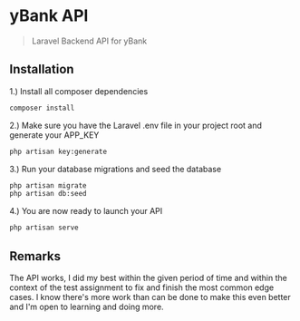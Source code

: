 # yBank API
> Laravel Backend API for yBank

## Installation
1.) Install all composer dependencies
```bash
composer install
```
2.) Make sure you have the Laravel .env file in your project root and generate your APP_KEY
```bash
php artisan key:generate
```
3.) Run your database migrations and seed the database
```bash
php artisan migrate
php artisan db:seed
```
4.) You are now ready to launch your API
```bash
php artisan serve
```
## Remarks
The API works, I did my best within the given period of time and within the context of the test assignment to fix and finish the most common edge cases. I know there's more work than can be done to make this even better and I'm open to learning and doing more.
